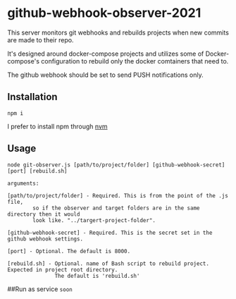 # github-webhook-observer-2021

This server monitors git webhooks and rebuilds projects when new commits are made to their repo. 

It's designed around docker-compose projects and utilizes some of Docker-compose's configuration to rebuild only the docker comtainers that need to.

The github webhook should be set to send PUSH notifications only.

## Installation
```
npm i
```
I prefer to install npm through [nvm](https://tecadmin.net/how-to-install-nvm-on-ubuntu-20-04/)

## Usage
```
node git-observer.js [path/to/project/folder] [github-webhook-secret] [port] [rebuild.sh]

arguments:

[path/to/project/folder] - Required. This is from the point of the .js file, 
        so if the observer and target folders are in the same directory then it would
        look like. "../targert-project-folder".

[github-webhook-secret] - Required. This is the secret set in the github webhook settings.

[port] - Optional. The default is 8000.

[rebuild.sh] - Optional. name of Bash script to rebuild project. Expected in project root directory. 
               The default is 'rebuild.sh'
```

##Run as service
```soon```


